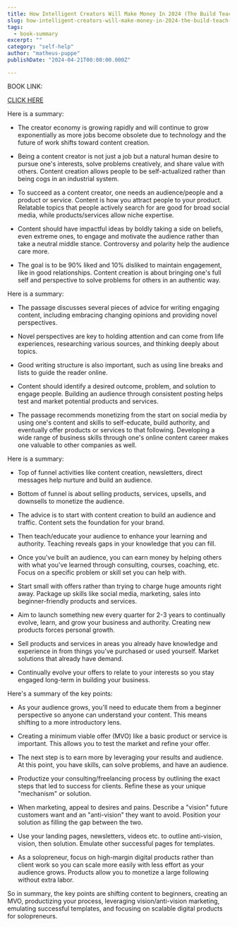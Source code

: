 ```yaml
---
title: How Intelligent Creators Will Make Money In 2024 (The Build Teach Earn Method) - Inglês (gerada automaticamente)
slug: how-intelligent-creators-will-make-money-in-2024-the-build-teach-earn-method-inglês-gerada-automaticamente-
tags: 
  - book-summary
excerpt: ""
category: "self-help"
author: "matheus-puppe"
publishDate: "2024-04-21T00:00:00.000Z"

---
```


BOOK LINK:

[CLICK HERE](https://www.amazon.com/gp/search?ie=UTF8&tag=matheuspupp0a-20&linkCode=ur2&linkId=4410b525877ab397377c2b5e60711c1a&camp=1789&creative=9325&index=books&keywords=how-intelligent-creators-will-make-money-in-2024-the-build-teach-earn-method-inglês-gerada-automaticamente-)



 Here is a summary:

- The creator economy is growing rapidly and will continue to grow exponentially as more jobs become obsolete due to technology and the future of work shifts toward content creation. 

- Being a content creator is not just a job but a natural human desire to pursue one's interests, solve problems creatively, and share value with others. Content creation allows people to be self-actualized rather than being cogs in an industrial system. 

- To succeed as a content creator, one needs an audience/people and a product or service. Content is how you attract people to your product. Relatable topics that people actively search for are good for broad social media, while products/services allow niche expertise. 

- Content should have impactful ideas by boldly taking a side on beliefs, even extreme ones, to engage and motivate the audience rather than take a neutral middle stance. Controversy and polarity help the audience care more.

- The goal is to be 90% liked and 10% disliked to maintain engagement, like in good relationships. Content creation is about bringing one's full self and perspective to solve problems for others in an authentic way.

 Here is a summary:

- The passage discusses several pieces of advice for writing engaging content, including embracing changing opinions and providing novel perspectives. 

- Novel perspectives are key to holding attention and can come from life experiences, researching various sources, and thinking deeply about topics. 

- Good writing structure is also important, such as using line breaks and lists to guide the reader online. 

- Content should identify a desired outcome, problem, and solution to engage people. Building an audience through consistent posting helps test and market potential products and services.

- The passage recommends monetizing from the start on social media by using one's content and skills to self-educate, build authority, and eventually offer products or services to that following. Developing a wide range of business skills through one's online content career makes one valuable to other companies as well.

 Here is a summary:

- Top of funnel activities like content creation, newsletters, direct messages help nurture and build an audience. 

- Bottom of funnel is about selling products, services, upsells, and downsells to monetize the audience.

- The advice is to start with content creation to build an audience and traffic. Content sets the foundation for your brand. 

- Then teach/educate your audience to enhance your learning and authority. Teaching reveals gaps in your knowledge that you can fill. 

- Once you've built an audience, you can earn money by helping others with what you've learned through consulting, courses, coaching, etc. Focus on a specific problem or skill set you can help with. 

- Start small with offers rather than trying to charge huge amounts right away. Package up skills like social media, marketing, sales into beginner-friendly products and services.

- Aim to launch something new every quarter for 2-3 years to continually evolve, learn, and grow your business and authority. Creating new products forces personal growth. 

- Sell products and services in areas you already have knowledge and experience in from things you've purchased or used yourself. Market solutions that already have demand.

- Continually evolve your offers to relate to your interests so you stay engaged long-term in building your business.

 Here's a summary of the key points:

- As your audience grows, you'll need to educate them from a beginner perspective so anyone can understand your content. This means shifting to a more introductory lens.

- Creating a minimum viable offer (MVO) like a basic product or service is important. This allows you to test the market and refine your offer. 

- The next step is to earn more by leveraging your results and audience. At this point, you have skills, can solve problems, and have an audience.

- Productize your consulting/freelancing process by outlining the exact steps that led to success for clients. Refine these as your unique "mechanism" or solution.

- When marketing, appeal to desires and pains. Describe a "vision" future customers want and an "anti-vision" they want to avoid. Position your solution as filling the gap between the two. 

- Use your landing pages, newsletters, videos etc. to outline anti-vision, vision, then solution. Emulate other successful pages for templates. 

- As a solopreneur, focus on high-margin digital products rather than client work so you can scale more easily with less effort as your audience grows. Products allow you to monetize a large following without extra labor.

So in summary, the key points are shifting content to beginners, creating an MVO, productizing your process, leveraging vision/anti-vision marketing, emulating successful templates, and focusing on scalable digital products for solopreneurs.